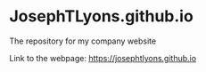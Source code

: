 # JosephTLyons.github.io
The repository for my company website

Link to the webpage: https://josephtlyons.github.io
